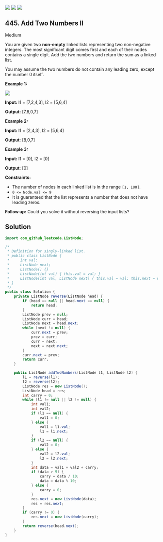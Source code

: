[![](https://img.shields.io/github/stars/javadev/LeetCode-in-Java?label=Stars&style=flat-square)](https://github.com/javadev/LeetCode-in-Java)
[![](https://img.shields.io/github/forks/javadev/LeetCode-in-Java?label=Fork%20me%20on%20GitHub%20&style=flat-square)](https://github.com/javadev/LeetCode-in-Java/fork)
[![](https://img.shields.io/badge/-LeetCode%20in%20Kotlin-blue?style=flat-square)](https://github.com/javadev/LeetCode-in-Kotlin)

## 445\. Add Two Numbers II

Medium

You are given two **non-empty** linked lists representing two non-negative integers. The most significant digit comes first and each of their nodes contains a single digit. Add the two numbers and return the sum as a linked list.

You may assume the two numbers do not contain any leading zero, except the number 0 itself.

**Example 1:**

![](https://assets.leetcode.com/uploads/2021/04/09/sumii-linked-list.jpg)

**Input:** l1 = [7,2,4,3], l2 = [5,6,4]

**Output:** [7,8,0,7] 

**Example 2:**

**Input:** l1 = [2,4,3], l2 = [5,6,4]

**Output:** [8,0,7] 

**Example 3:**

**Input:** l1 = [0], l2 = [0]

**Output:** [0] 

**Constraints:**

*   The number of nodes in each linked list is in the range `[1, 100]`.
*   `0 <= Node.val <= 9`
*   It is guaranteed that the list represents a number that does not have leading zeros.

**Follow up:** Could you solve it without reversing the input lists?

## Solution

```java
import com_github_leetcode.ListNode;

/*
 * Definition for singly-linked list.
 * public class ListNode {
 *     int val;
 *     ListNode next;
 *     ListNode() {}
 *     ListNode(int val) { this.val = val; }
 *     ListNode(int val, ListNode next) { this.val = val; this.next = next; }
 * }
 */
public class Solution {
    private ListNode reverse(ListNode head) {
        if (head == null || head.next == null) {
            return head;
        }
        ListNode prev = null;
        ListNode curr = head;
        ListNode next = head.next;
        while (next != null) {
            curr.next = prev;
            prev = curr;
            curr = next;
            next = next.next;
        }
        curr.next = prev;
        return curr;
    }

    public ListNode addTwoNumbers(ListNode l1, ListNode l2) {
        l1 = reverse(l1);
        l2 = reverse(l2);
        ListNode res = new ListNode();
        ListNode head = res;
        int carry = 0;
        while (l1 != null || l2 != null) {
            int val1;
            int val2;
            if (l1 == null) {
                val1 = 0;
            } else {
                val1 = l1.val;
                l1 = l1.next;
            }
            if (l2 == null) {
                val2 = 0;
            } else {
                val2 = l2.val;
                l2 = l2.next;
            }
            int data = val1 + val2 + carry;
            if (data > 9) {
                carry = data / 10;
                data = data % 10;
            } else {
                carry = 0;
            }
            res.next = new ListNode(data);
            res = res.next;
        }
        if (carry != 0) {
            res.next = new ListNode(carry);
        }
        return reverse(head.next);
    }
}
```